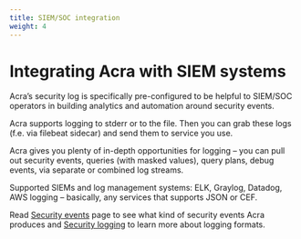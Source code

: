 ```yaml
---
title: SIEM/SOC integration
weight: 4
---
```


# Integrating Acra with SIEM systems 

Acra’s security log is specifically pre-configured to be helpful to SIEM/SOC operators in building analytics and automation around security events.

Acra supports logging to stderr or to the file. Then you can grab these logs (f.e. via filebeat sidecar) and send them to service you use.

Acra gives you plenty of in-depth opportunities for logging – you can pull out security events, queries (with masked values), query plans, debug events, via separate or combined log streams.

Supported SIEMs and log management systems: ELK, Graylog, Datadog, AWS logging – basically, any services that supports JSON or CEF.

Read [Security events](/acra/security-controls/security-logging-and-events/security-events/) page to see what kind of security events Acra produces and [Security logging](/acra/security-controls/security-logging-and-events/security-logging/) to learn more about logging formats.